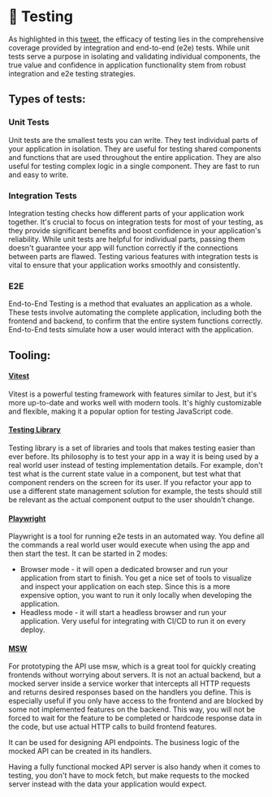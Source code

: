 # 🧪 Testing

As highlighted in this [tweet](https://twitter.com/rauchg/status/807626710350839808), the efficacy of testing lies in the comprehensive coverage provided by integration and end-to-end (e2e) tests. While unit tests serve a purpose in isolating and validating individual components, the true value and confidence in application functionality stem from robust integration and e2e testing strategies.

## Types of tests:

### Unit Tests

Unit tests are the smallest tests you can write. They test individual parts of your application in isolation. They are useful for testing shared components and functions that are used throughout the entire application. They are also useful for testing complex logic in a single component. They are fast to run and easy to write.

### Integration Tests

Integration testing checks how different parts of your application work together. It's crucial to focus on integration tests for most of your testing, as they provide significant benefits and boost confidence in your application's reliability. While unit tests are helpful for individual parts, passing them doesn't guarantee your app will function correctly if the connections between parts are flawed. Testing various features with integration tests is vital to ensure that your application works smoothly and consistently.

### E2E

End-to-End Testing is a method that evaluates an application as a whole. These tests involve automating the complete application, including both the frontend and backend, to confirm that the entire system functions correctly. End-to-End tests simulate how a user would interact with the application.

## Tooling:

#### [Vitest](https://vitest.dev)

Vitest is a powerful testing framework with features similar to Jest, but it's more up-to-date and works well with modern tools. It's highly customizable and flexible, making it a popular option for testing JavaScript code.

#### [Testing Library](https://testing-library.com/)

Testing library is a set of libraries and tools that makes testing easier than ever before. Its philosophy is to test your app in a way it is being used by a real world user instead of testing implementation details. For example, don't test what is the current state value in a component, but test what that component renders on the screen for its user. If you refactor your app to use a different state management solution for example, the tests should still be relevant as the actual component output to the user shouldn't change.

#### [Playwright](https://playwright.dev)

Playwright is a tool for running e2e tests in an automated way.
You define all the commands a real world user would execute when using the app and then start the test. It can be started in 2 modes:

- Browser mode - it will open a dedicated browser and run your application from start to finish. You get a nice set of tools to visualize and inspect your application on each step. Since this is a more expensive option, you want to run it only locally when developing the application.
- Headless mode - it will start a headless browser and run your application. Very useful for integrating with CI/CD to run it on every deploy.

#### [MSW](https://mswjs.io)

For prototyping the API use msw, which is a great tool for quickly creating frontends without worrying about servers. It is not an actual backend, but a mocked server inside a service worker that intercepts all HTTP requests and returns desired responses based on the handlers you define. This is especially useful if you only have access to the frontend and are blocked by some not implemented features on the backend. This way, you will not be forced to wait for the feature to be completed or hardcode response data in the code, but use actual HTTP calls to build frontend features.

It can be used for designing API endpoints. The business logic of the mocked API can be created in its handlers.

Having a fully functional mocked API server is also handy when it comes to testing, you don't have to mock fetch, but make requests to the mocked server instead with the data your application would expect.

